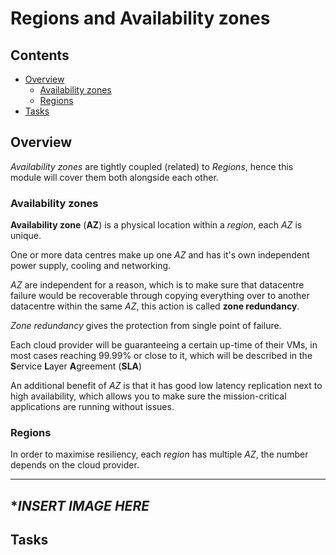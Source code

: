 # Regions and Availability zones

<!--TOC_START-->
## Contents
- [Overview](#overview)
	- [Availability zones](#availability-zones)
	- [Regions](#regions)
- [Tasks](#tasks)

<!--TOC_END-->
## Overview

*Availability zones* are tightly coupled (related) to *Regions*, hence this module will cover them both alongside each other.

### Availability zones

**Availability zone** (**AZ**) is a physical location within a *region*, each *AZ* is unique. 

One or more data centres make up one *AZ* and has it's own independent power supply, cooling and networking.

*AZ* are independent for a reason, which is to make sure that datacentre failure would be recoverable through copying everything over to another  datacentre within the same *AZ*, this action is called **zone redundancy**.

*Zone redundancy* gives the protection from single point of failure.

Each cloud provider will be guaranteeing a certain up-time of their VMs, in most cases reaching 99.99% or close to it, which will be described in the **S**ervice **L**ayer **A**greement (**SLA**)

An additional benefit of *AZ* is that it has good low latency replication next to high availability, which allows you to make sure the mission-critical applications are running without issues.

### Regions

In order to maximise resiliency, each *region* has multiple *AZ*, the number depends on the cloud provider.

------------------------------------------------------------------------------------------------------------------------
**INSERT IMAGE HERE*
------------------------------------------------------------------------------------------------------------------------

## Tasks
